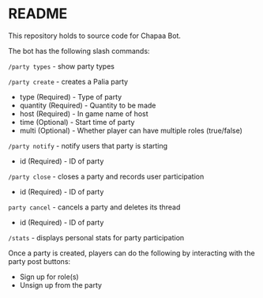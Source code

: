 # README

This repository holds to source code for Chapaa Bot.

The bot has the following slash commands:

`/party types` - show party types

`/party create` - creates a Palia party
- type (Required) - Type of party
- quantity (Required) - Quantity to be made
- host (Required) - In game name of host
- time (Optional) - Start time of party
- multi (Optional) - Whether player can have multiple roles (true/false)

`/party notify` - notify users that party is starting
- id (Required) - ID of party

`/party close` - closes a party and records user participation
- id (Required) - ID of party

`party cancel` - cancels a party and deletes its thread
- id (Required) - ID of party

`/stats` - displays personal stats for party participation

Once a party is created, players can do the following by interacting with the party post buttons:
- Sign up for role(s)
- Unsign up from the party
